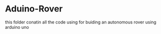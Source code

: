 # Aduino-Rover
this folder conatin all the code using for buiding an autonomous rover using arduino uno 
